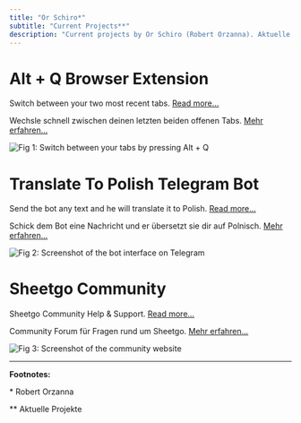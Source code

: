 ```yaml
---
title: "Or Schiro*"
subtitle: "Current Projects**"
description: "Current projects by Or Schiro (Robert Orzanna). Aktuelle Projekte von Or Schiro (Robert Orzanna)."
---
```


# Alt + Q Browser Extension
Switch between your two most recent tabs. [Read more...](https://github.com/orschiro/AltQ)

Wechsle schnell zwischen deinen letzten beiden offenen Tabs. [Mehr erfahren...](https://github.com/orschiro/AltQ)

![Fig 1: Switch between your tabs by pressing Alt + Q](https://i.imgur.com/drStPOw.png)

# Translate To Polish Telegram Bot
Send the bot any text and he will translate it to Polish. [Read more...](https://t.me/@TranslatePolishBot)

Schick dem Bot eine Nachricht und er übersetzt sie dir auf Polnisch. [Mehr erfahren...](https://t.me/@TranslatePolishBot)

![Fig 2: Screenshot of the bot interface on Telegram](https://imgur.com/Kj29C51.png)

# Sheetgo Community
Sheetgo Community Help & Support. [Read more...](https://www.sheetgo-community.com/)

Community Forum für Fragen rund um Sheetgo. [Mehr erfahren...](https://www.sheetgo-community.com/)

![Fig 3: Screenshot of the community website](https://imgur.com/EuSKm0yl.png)

---
**Footnotes:**

\* Robert Orzanna

** Aktuelle Projekte